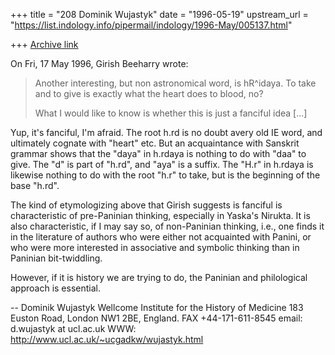 +++
title = "208 Dominik Wujastyk"
date = "1996-05-19"
upstream_url = "https://list.indology.info/pipermail/indology/1996-May/005137.html"

+++
[Archive link](https://list.indology.info/pipermail/indology/1996-May/005137.html)

On Fri, 17 May 1996, Girish Beeharry wrote:

> Another interesting, but non astronomical word, is hR^idaya. To take and to
> give is exactly what the heart does to blood, no?
>
> What I would like to know is whether this is just a fanciful idea  [...]

Yup, it's fanciful, I'm afraid.  The root h.rd is no doubt avery old IE
word, and ultimately cognate with "heart" etc.  But an acquaintance with
Sanskrit grammar shows that the "daya" in h.rdaya is nothing to do with
"daa" to give.  The "d" is part of "h.rd", and "aya" is a suffix.  The
"H.r" in h.rdaya is likewise nothing to do with the root "h.r" to take,
but is the beginning of the base "h.rd".

The kind of etymologizing above that Girish suggests is fanciful is
characteristic of pre-Paninian thinking, especially in Yaska's Nirukta. It
is also characteristic, if I may say so, of non-Paninian thinking, i.e.,
one finds it in the literature of authors who were either not acquainted
with Panini, or who were more interested in associative and symbolic
thinking than in Paninian bit-twiddling.

However, if it is history we are trying to do, the Paninian and
philological approach is essential.

--
Dominik Wujastyk
Wellcome Institute for the History of Medicine
183 Euston Road, London NW1 2BE, England.
FAX +44-171-611-8545
email: d.wujastyk at ucl.ac.uk
WWW: http://www.ucl.ac.uk/~ucgadkw/wujastyk.html





